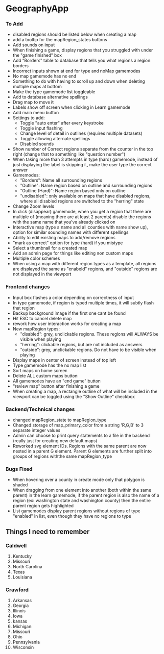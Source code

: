 # GeographyApp

### To Add
- disabled regions should be listed below when creating a map
- add a tooltip for the mapRegion_states buttons
- Add sounds on input
- When finishing a game, display regions that you struggled with under the "game finished" box
- Add "Borders" table to database that tells you what regions a region borders
- Incorrect inputs shown at end for type and noMap gamemodes
- No map gamemode has no end
- Something to do with having to scroll up and down when deleting multiple maps at bottom
- Make the type gamemode list toggleable
- Add to database alternative spellings
- Drag map to move it
- Labels show off screen when clicking in Learn gamemode
- Add main menu button
- Settings to add:
    - Toggle "auto enter" after every keystroke
    - Toggle input flashing
    - Change level of detail in outlines (requires multiple datasets)
    - Toggle allowing alternate spellings
    - Disabled sounds
- Show number of Correct regions separate from the counter in the top right (change that to something like "question number")
- When taking more than 3 attempts in type (hard) gamemode, instead of just displaying the label is skipping it, make the user type the correct answer
- Gamemodes:
    - "Borders": Name all surrounding regions
    - "Outline": Name region based on outline and surrounding regions
    - "Outline (Hard)": Name region based only on outline
    - "undisabled": only available on maps that have disabled regions, where all disabled regions are switched to the "herring" state
- Change Zoom levels
- In click (disappear) gamemode, when you get a region that there are multiple of (meaning there are at least 2 parents) disable the regions with the same name that you've already clicked on
- Interactive map (type a name and all counties with name show up), option for similar sounding names with different spellings
- Ability to edit existing maps to add/remove regions
- "mark as correct" option for type (hard) if you mistype
- Select a thumbnail for a created map
- Add an admin page for things like editing non custom maps
- Multiple color schemes
- When using a map with different region types as a template, all regions are displayed the same as "enabeld" regions, and "outside" regions are not displayed in the viewport

### Frontend changes
- Input box flashes a color depending on correctness of input
- In type gamemode, if region is typed multiple times, it will subtly flash that region
- Backup background image if the first one cant be found
- Hit ESC to cancel delete map
- rework how user interaction works for creating a map
- New mapRegion types:
    - "disabled": grey, unclickable regions. These regions will ALWAYS be visible when playing
    - "herring": clickable regions, but are not included as answers
    - "outside": grey, unclickable regions. Do not have to be visible when playing
- Display maps in center of screen instead of top left
- Type gamemode has the no map list
- Sort maps on home screen
- Delete ALL custom maps button
- All gamemodes have an "end game" button
- "review map" button after finishing a game
- When creating a map, a rectangle outline of what will be included in the viewport can be toggled using the "Show Outline" checkbox

### Backend/Technical changes
- changed mapRegion_state to mapRegion_type
- Changed storage of map_primary_color from a string 'R,G,B' to 3 separate integer values
- Admin can choose to print query statements to a file in the backend (really just for creating new default maps)
- Reworked svg element IDs. Regions with the same parent are now nested in a parent G element. Parent G elements are further split into groups of regions withthe same mapRegion_type

### Bugs Fixed
- When hovering over a county in create mode only that polygon is shaded
- When dragging from one element into another (both within the same parent) in the learn gamemode, if the parent region is also the name of a region (ex: washington state and washington county) then the entire parent region gets highlighted
- List gamemodes display parent regions without regions of type "enabled" in list, even though they have no regions to type

## Things I need to remember

### Caldwell
1. Kentucky
2. Missouri
3. North Carolina
4. Texas
5. Louisiana

### Crawford
1. Arkansas
2. Georgia
3. Illinois
4. Iowa
5. kansas
6. Michigan
7. Missouri
9. Ohio
10. Pennsylvania
11. Wisconsin